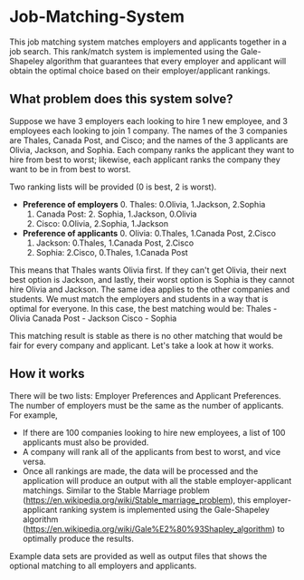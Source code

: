 # Job-Matching-System
This job matching system matches employers and applicants together in a job search. This rank/match system is implemented using the Gale-Shapeley algorithm that guarantees that every employer and applicant will obtain the optimal choice based on their employer/applicant rankings.

## What problem does this system solve?
Suppose we have 3 employers each looking to hire 1 new employee, and 3 employees each looking to join 1 company. The names of the 3 companies are Thales, Canada Post, and Cisco; and the names of the 3 applicants are Olivia, Jackson, and Sophia. Each company ranks the applicant they want to hire from best to worst; likewise, each applicant ranks the company they want to be in from best to worst.

Two ranking lists will be provided (0 is best, 2 is worst).
  - **Preference of employers**
    0. Thales: 0.Olivia, 1.Jackson, 2.Sophia
    1. Canada Post: 2. Sophia, 1.Jackson, 0.Olivia
    2. Cisco: 0.Olivia, 2.Sophia, 1.Jackson
  - **Preference of applicants**
    0. Olivia: 0.Thales, 1.Canada Post, 2.Cisco
    1. Jackson: 0.Thales, 1.Canada Post, 2.Cisco
    2. Sophia: 2.Cisco, 0.Thales, 1.Canada Post

This means that Thales wants Olivia first. If they can't get Olivia, their next best option is Jackson, and lastly, their worst option is Sophia is they cannot hire Olivia and Jackson. The same idea applies to the other companies and students. We must match the employers and students in a way that is optimal for everyone. In this case, the best matching would be:
  Thales - Olivia 
  Canada Post - Jackson 
  Cisco - Sophia

This matching result is stable as there is no other matching that would be fair for every company and applicant. Let's take a look at how it works.

## How it works
There will be two lists: Employer Preferences and Applicant Preferences. The number of employers must be the same as the number of applicants. For example,
  - If there are 100 companies looking to hire new employees, a list of 100 applicants must also be provided.
  - A company will rank all of the applicants from best to worst, and vice versa.
  - Once all rankings are made, the data will be processed and the application will produce an output with all the stable employer-applicant matchings.
Similar to the Stable Marriage problem (https://en.wikipedia.org/wiki/Stable_marriage_problem), this employer-applicant ranking system is implemented using the Gale-Shapeley algorithm (https://en.wikipedia.org/wiki/Gale%E2%80%93Shapley_algorithm) to optimally produce the results.

Example data sets are provided as well as output files that shows the optional matching to all employers and applicants.
